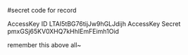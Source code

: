 #secret code for record

AccessKey ID
LTAI5tBG76tijJw9hGLJdijh
AccessKey Secret
pmxGSj65KV0XHQ7kHhIEmFEimh1Oid


remember this above all~
